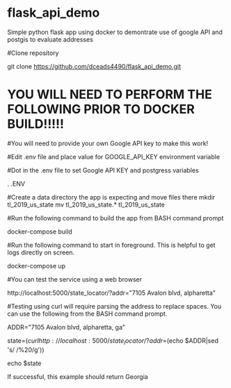 # flask_api_demo
Simple python flask app using docker to demontrate use of google API and postgis to evaluate addresses

#Clone repository

git clone https://github.com/dceads4490/flask_api_demo.git

# YOU WILL NEED TO PERFORM THE FOLLOWING PRIOR TO DOCKER BUILD!!!!!

#You will need to provide your own Google API key to make this work!

#Edit .env file and place value for GOOGLE_API_KEY environment variable

#Dot in the .env file to set Google API KEY and postgress variables

. .ENV 

#Create a data directory the app is expecting and move files there
mkdir tl_2019_us_state
mv tl_2019_us_state.* tl_2019_us_state

#Run the following command to build the app from BASH command prompt

docker-compose build

#Run the following command to start in foreground.  This is helpful to get logs directly on screen.

docker-compose up

#You can test the service using a web browser

http://localhost:5000/state_locator/?addr="7105 Avalon blvd, alpharetta"

#Testing using curl will require parsing the address to replace spaces.  You can use the following from the BASH command prompt.

ADDR="7105 Avalon blvd, alpharetta, ga"

state=$(curl http://localhost:5000/state_locator/?addr=$(echo $ADDR|sed 's/ /%20/g'))

echo $state

If successful, this example should return Georgia



